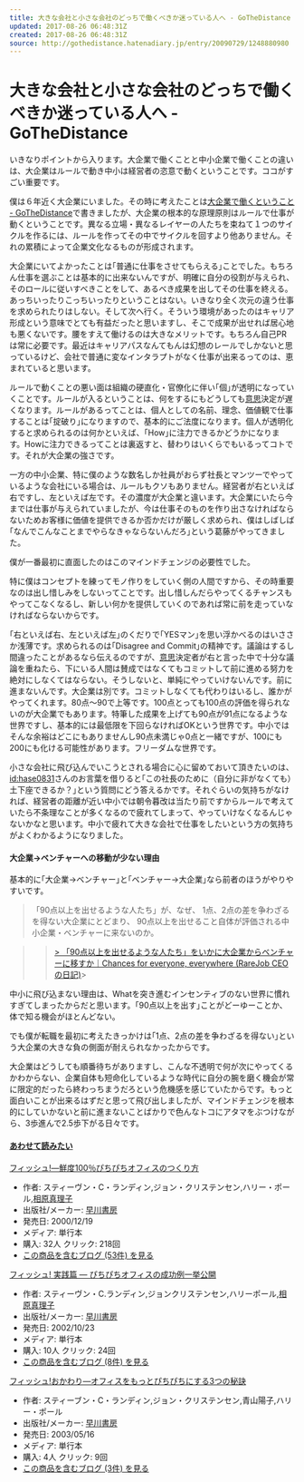 ```yaml
---
title: 大きな会社と小さな会社のどっちで働くべきか迷っている人へ - GoTheDistance
updated: 2017-08-26 06:48:31Z
created: 2017-08-26 06:48:31Z
source: http://gothedistance.hatenadiary.jp/entry/20090729/1248880980
---
```


# 大きな会社と小さな会社のどっちで働くべきか迷っている人へ - GoTheDistance

いきなりポイントから入ります。大企業で働くことと中小企業で働くことの違いは、大企業はルールで動き中小は経営者の恣意で動くということです。ココがすごい重要です。

僕は６年近く大企業にいました。その時に考えたことは[大企業で働くということ - GoTheDistance](http://d.hatena.ne.jp/gothedistance/20070503/1178198680)で書きましたが、大企業の根本的な原理原則はルールで仕事が動くということです。異なる立場・異なるレイヤーの人たちを束ねて１つのサイクルを作るには、ルールを作ってその中でサイクルを回すより他ありません。それの累積によって企業文化なるものが形成されます。

大企業にいてよかったことは｢普通に仕事をさせてもらえる｣ことでした。もちろん仕事を選ぶことは基本的に出来ないんですが、明確に自分の役割が与えられ、そのロールに従いすべきことをして、あるべき成果を出してその仕事を終える。あっちいったりこっちいったりということはない。いきなり全く次元の違う仕事を求められたりはしない。そして次へ行く。そういう環境があったのはキャリア形成という意味でとても有益だったと思いますし、そこで成果が出せれば居心地も悪くないです。腰をすえて働けるのは大きなメリットです。もちろん自己PRは常に必要です。最近はキャリアパスなんてもんは幻想のレールでしかないと思っているけど、会社で普通に変なインタラプトがなく仕事が出来るってのは、恵まれていると思います。

ルールで動くことの悪い面は組織の硬直化・官僚化に伴い｢個｣が透明になっていくことです。ルールが入るということは、何をするにもどうしても[意思](http://d.hatena.ne.jp/keyword/%B0%D5%BB%D7)決定が遅くなります。ルールがあるってことは、個人としての名前、理念、価値観で仕事することは｢掟破り｣になりますので、基本的にご法度になります。個人が透明化すると求められるのは何かといえば、｢How｣に注力できるかどうかになります。Howに注力できるってことは裏返すと、替わりはいくらでもいるってコトです。それが大企業の強さです。

一方の中小企業、特に僕のような数名しか社員がおらず社長とマンツーでやっているような会社にいる場合は、ルールもクソもありません。経営者が右といえば右ですし、左といえば左です。その濃度が大企業と違います。大企業にいたら今までは仕事が与えられていましたが、今は仕事そのものを作り出さなければならないためお客様に価値を提供できるか否かだけが厳しく求められ、僕はしばしば｢なんでこんなことまでやらなきゃならないんだろ｣という葛藤がやってきました。

僕が一番最初に直面したのはこのマインドチェンジの必要性でした。

特に僕はコンセプトを練ってモノ作りをしていく側の人間ですから、その時重要なのは出し惜しみをしないってことです。出し惜しんだらやってくるチャンスもやってこなくなるし、新しい何かを提供していくのであれば常に前を走っていなければならないからです。

｢右といえば右、左といえば左｣のくだりで｢YESマン｣を思い浮かべるのはいささか浅薄です。求められるのは｢Disagree and Commit｣の精神です。議論はするし間違ったことがあるなら伝えるのですが、[意思](http://d.hatena.ne.jp/keyword/%B0%D5%BB%D7)決定者が右と言った中で十分な議論を重ねたら、下にいる人間は賛成ではなくてもコミットして前に進める努力を絶対にしなくてはならない。そうしないと、単純にやっていけないんです。前に進まないんです。大企業は別です。コミットしなくても代わりはいるし、誰かがやってくれます。80点〜90で上等です。100点とっても100点の評価を得られないのが大企業でもあります。特筆した成果を上げても90点が91点になるような世界ですし、基本的には最低限を下回らなければOKという世界です。中小ではそんな余裕はどこにもありませんし90点未満じゃ0点と一緒ですが、100にも200にも化ける可能性があります。フリーダムな世界です。

小さな会社に飛び込んでいこうとされる場合に心に留めておいて頂きたいのは、[id:hase0831](http://blog.hatena.ne.jp/hase0831/)さんのお言葉を借りると｢この社長のために（自分に非がなくても）土下座できるか？｣という質問にどう答えるかです。それぐらいの気持ちがなければ、経営者の距離が近い中小では朝令暮改は当たり前ですからルールで考えていたら不条理なことが多くなるので疲れてしまって、やっていけなくなるんじゃないかなと思います。中小で疲れて大きな会社で仕事をしたいという方の気持ちがよくわかるようになりました。

#### 大企業→ベンチャーへの移動が少ない理由

基本的に｢大企業→ベンチャー｣と｢ベンチャー→大企業｣なら前者のほうがやりやすいです。

>
> 「90点以上を出せるような人たち」が、なぜ、
> 1点、2点の差を争わざるを得ない大企業にとどまり、
> 90点以上を出せること自体が評価される中小企業・ベンチャーに来ないのか。

>   > [> 「90点以上を出せるような人たち」をいかに大企業からベンチャーに移すか｜Chances for everyone, everywhere (RareJob CEOの日記)](http://ameblo.jp/netpipeline/entry-10300752721.html)>

中小に飛び込まない理由は、Whatを突き進むインセンティブのない世界に慣れすぎてしまったからだと思います。｢90点以上を出す｣ことがどーゆーことか、体で知る機会がほとんどない。

でも僕が転職を最初に考えたきっかけは｢1点、2点の差を争わざるを得ない｣という大企業の大きな負の側面が耐えられなかったからです。

大企業はどうしても順番待ちがありますし、こんな不透明で何が次にやってくるかわからない、企業自体も短命化しているような時代に自分の腕を磨く機会が常に限定的だったら終わっちまうだろという危機感を感じていたからです。もっと面白いことが出来るはずだと思って飛び出しましたが、マインドチェンジを根本的にしていかないと前に進まないことばかりで色んなトコにアタマをぶつけながら、3歩進んで2.5歩下がる日々です。

#### [あわせて読みたい](http://d.hatena.ne.jp/keyword/%A4%A2%A4%EF%A4%BB%A4%C6%C6%C9%A4%DF%A4%BF%A4%A4)

[フィッシュ!―鮮度100％ぴちぴちオフィスのつくり方](http://www.amazon.co.jp/exec/obidos/ASIN/4152083263/gothedistanc-22/)

- 作者: スティーヴン・C・ランディン,ジョン・クリステンセン,ハリー・ポール,[相原真理子](http://d.hatena.ne.jp/keyword/%C1%EA%B8%B6%BF%BF%CD%FD%BB%D2)
- 出版社/メーカー: [早川書房](http://d.hatena.ne.jp/keyword/%C1%E1%C0%EE%BD%F1%CB%BC)
- 発売日: 2000/12/19
- メディア: 単行本
- 購入: 32人 クリック: 218回
- [この商品を含むブログ (53件) を見る](http://d.hatena.ne.jp/asin/4152083263/gothedistanc-22)

[フィッシュ! 実践篇 ― ぴちぴちオフィスの成功例一挙公開](http://www.amazon.co.jp/exec/obidos/ASIN/4152084529/gothedistanc-22/)

- 作者: スティーヴン・C.ランディン,ジョンクリステンセン,ハリーポール,[相原真理子](http://d.hatena.ne.jp/keyword/%C1%EA%B8%B6%BF%BF%CD%FD%BB%D2)
- 出版社/メーカー: [早川書房](http://d.hatena.ne.jp/keyword/%C1%E1%C0%EE%BD%F1%CB%BC)
- 発売日: 2002/10/23
- メディア: 単行本
- 購入: 10人 クリック: 24回
- [この商品を含むブログ (8件) を見る](http://d.hatena.ne.jp/asin/4152084529/gothedistanc-22)

[フィッシュ!おかわり―オフィスをもっとぴちぴちにする3つの秘訣](http://www.amazon.co.jp/exec/obidos/ASIN/4152084952/gothedistanc-22/)

- 作者: スティーブン・C・ランディン,ジョン・クリステンセン,青山陽子,ハリー・ポール
- 出版社/メーカー: [早川書房](http://d.hatena.ne.jp/keyword/%C1%E1%C0%EE%BD%F1%CB%BC)
- 発売日: 2003/05/16
- メディア: 単行本
- 購入: 4人 クリック: 9回
- [この商品を含むブログ (3件) を見る](http://d.hatena.ne.jp/asin/4152084952/gothedistanc-22)